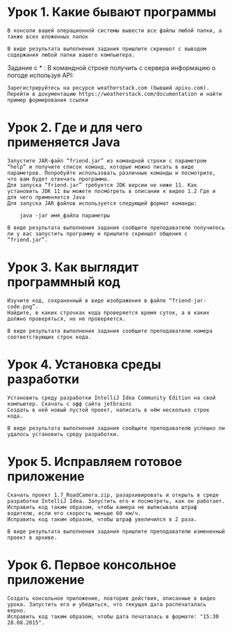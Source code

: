 # Урок 1. Какие бывают программы

    В консоли вашей операционной системы вывести все файлы любой папки, а также всех вложенных папок
    
    В виде результата выполнения задания пришлите скриншот с выводом содержания любой папки вашего компьютера.

Задание с * : В командной строке получить с сервера информацию о погоде используя API:

  	Зарегистрируйтесь на ресурсе weatherstack.com (бывший apixu.com). 
  	Перейти в документацию https://weatherstack.com/documentation и найти пример формирования ссылки

# Урок 2. Где и для чего применяется Java

    Запустите JAR-файл “friend.jar” из командной строки с параметром “help” и получите список команд, которые можно писать в виде параметров. Попробуйте использовать различные команды и посмотрите, что вам будет отвечать программа. 
    Для запуска “friend.jar” требуется JDK версии не ниже 11. Как установить JDK 11 вы можете посмотреть в описании к видео 1.2 Где и для чего применяется Java
    Для запуска JAR файлов используется следующий формат команды:
        
        java -jar имя_файла параметры
	
    В виде результата выполнения задания сообщите преподавателю получилось ли у вас запустить программу и пришлите скриншот общения с “friend.jar”.

# Урок 3. Как выглядит программный код

    Изучите код, сохраненный в виде изображения в файле “friend-jar-code.png”. 
    Найдите, в каких строчках кода проверяется время суток, а в каких должно проверяться, но не проверяется.
    
    В виде результата выполнения задания сообщите преподавателю номера соответствующих строк кода.

# Урок 4. Установка среды разработки

    Установить среду разработки IntelliJ Idea Community Edition на свой компьютер. Скачать с офф сайта jetbrains
    Создать в ней новый пустой проект, написать в нём несколько строк кода.
    
	В виде результата выполнения задания сообщите преподавателю успешно ли удалось установить среду разработки.

# Урок 5. Исправляем готовое приложение

    Скачать проект 1.7_RoadCamera.zip, разархивировать и открыть в среде разработки IntelliJ Idea. Запустить его и посмотреть, как он работает.
    Исправить код таким образом, чтобы камера не выписывала штраф водителю, если его скорость меньше 60 км/ч.
    Исправить код таким образом, чтобы штраф увеличился в 2 раза.
    
    В виде результата выполнения задания пришлите преподавателю измененный проект в архиве.

# Урок 6. Первое консольное приложение

    Создать консольное приложение, повторив действия, описанные в видео урока. Запустить его и убедиться, что текущая дата распечаталась верно.
    Исправить код таким образом, чтобы дата печаталась в формате: "15:30 28.08.2015".
